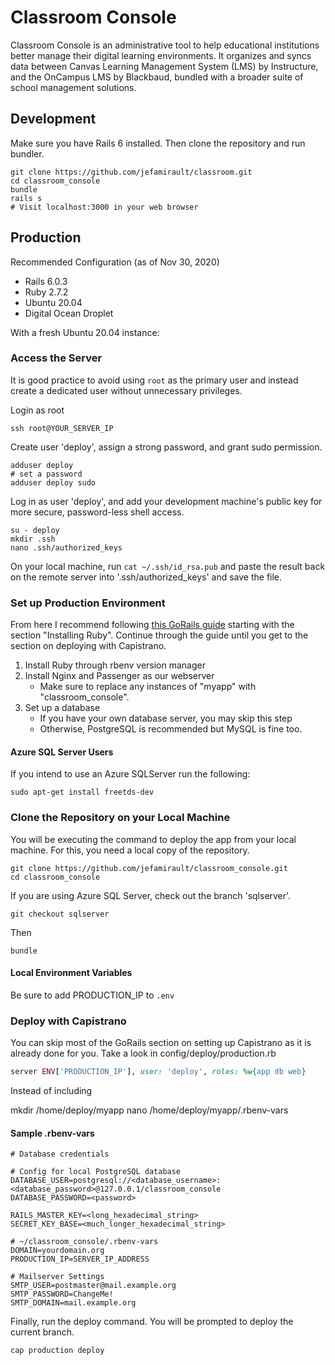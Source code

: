 # Classroom Console

Classroom Console is an administrative tool to help educational institutions better manage their digital learning environments. It organizes and syncs data between Canvas Learning Management System (LMS) by Instructure, and the OnCampus LMS by Blackbaud, bundled with a broader suite of school management solutions.
## Development
Make sure you have Rails 6 installed. Then clone the repository and run bundler.
```
git clone https://github.com/jefamirault/classroom.git
cd classroom_console
bundle
rails s
# Visit localhost:3000 in your web browser
```

## Production

Recommended Configuration (as of Nov 30, 2020)

* Rails 6.0.3
* Ruby 2.7.2
* Ubuntu 20.04
* Digital Ocean Droplet

With a fresh Ubuntu 20.04 instance:

### Access the Server

It is good practice to avoid using `root` as the primary user and instead create a dedicated user without unnecessary privileges. 

Login as root
```
ssh root@YOUR_SERVER_IP
```
Create user 'deploy', assign a strong password, and grant sudo permission.
```
adduser deploy
# set a password
adduser deploy sudo
```
Log in as user 'deploy', and add your development machine's public key for more secure, password-less shell access.
```
su - deploy
mkdir .ssh
nano .ssh/authorized_keys
```
On your local machine, run `cat ~/.ssh/id_rsa.pub` and paste the result back on the remote server into '.ssh/authorized_keys' and save the file.

### Set up Production Environment

From here I recommend following  [this GoRails guide](https://gorails.com/deploy/ubuntu/20.04#ruby) starting with the section "Installing Ruby".
Continue through the guide until you get to the section on deploying with Capistrano.

1. Install Ruby through rbenv version manager
1. Install Nginx and Passenger as our webserver
   * Make sure to replace any instances of "myapp" with "classroom_console". 
1. Set up a database
   * If you have your own database server, you may skip this step
   * Otherwise, PostgreSQL is recommended but MySQL is fine too.
   
#### Azure SQL Server Users
If you intend  to use an Azure SQLServer run the following:
```
sudo apt-get install freetds-dev
```   


### Clone the Repository on your Local Machine
You will be executing the command to deploy the app from your local machine. For this, you need a local copy of the repository.

```
git clone https://github.com/jefamirault/classroom_console.git
cd classroom_console
```

If you are using Azure SQL Server, check out the branch 'sqlserver'.

```
git checkout sqlserver
```

Then 

```
bundle
```
#### Local Environment Variables

Be sure to add PRODUCTION_IP to `.env` 


### Deploy with Capistrano 

You can skip most of the GoRails section on setting up Capistrano as it is already done for you.
Take a look in config/deploy/production.rb

```ruby
server ENV['PRODUCTION_IP'], user: 'deploy', roles: %w{app db web}
```

Instead of including

mkdir /home/deploy/myapp
nano /home/deploy/myapp/.rbenv-vars

#### Sample .rbenv-vars
```
# Database credentials

# Config for local PostgreSQL database
DATABASE_USER=postgresql://<database_username>:<database_password>@127.0.0.1/classroom_console
DATABASE_PASSWORD=<password>

RAILS_MASTER_KEY=<long_hexadecimal_string>
SECRET_KEY_BASE=<much_longer_hexadecimal_string>

# ~/classroom_console/.rbenv-vars
DOMAIN=yourdomain.org
PRODUCTION_IP=SERVER_IP_ADDRESS

# Mailserver Settings
SMTP_USER=postmaster@mail.example.org
SMTP_PASSWORD=ChangeMe!
SMTP_DOMAIN=mail.example.org
```

Finally, run the deploy command. You will be prompted to deploy the current branch.
```
cap production deploy
```